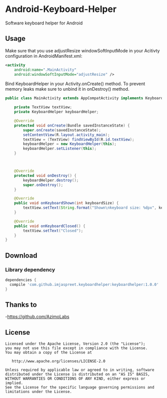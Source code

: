 # Android-Keyboard-Helper
Software keyboard helper for Android

## Usage
Make sure that you use adjustResize windowSoftInputMode in your Acitivty configuration in AndroidManifest.xml:

```xml
<activity
    android:name=".MainActivity"
    android:windowSoftInputMode="adjustResize" />
```  
Bind KeyboardHelper in your Activity.onCreate() method. To prevent memory leaks make sure to unbind it in onDestroy() method.
    
```java    
public class MainActivity extends AppCompatActivity implements KeyboardHelper.OnKeyboardToggleListener{

    private TextView textView;
    private KeyboardHelper keyboardHelper;

    @Override
    protected void onCreate(Bundle savedInstanceState) {
        super.onCreate(savedInstanceState);
        setContentView(R.layout.activity_main);
        textView = (TextView) findViewById(R.id.textView);
        keyboardHelper = new KeyboardHelper(this);
        keyboardHelper.setListener(this);
    }



    @Override
    protected void onDestroy() {
        keyboardHelper.destroy();
        super.onDestroy();
    }

    @Override
    public void onKeyboardShown(int keyboardSize) {
        textView.setText(String.format("Shown\nkeyboard size: %dpx", keyboardSize));
    }

    @Override
    public void onKeyboardClosed() {
        textView.setText("Closed");
    }
}
```
## Download

### Library dependency

```gradle
dependencies {
  compile 'com.github.imjaspreet.keyboardhelper:keyboardhelper:1.0.0'
}
```

## Thanks to
-https://github.com/AzimoLabs

## License

    Licensed under the Apache License, Version 2.0 (the "License");
    you may not use this file except in compliance with the License.
    You may obtain a copy of the License at

       http://www.apache.org/licenses/LICENSE-2.0

    Unless required by applicable law or agreed to in writing, software
    distributed under the License is distributed on an "AS IS" BASIS,
    WITHOUT WARRANTIES OR CONDITIONS OF ANY KIND, either express or implied.
    See the License for the specific language governing permissions and
    limitations under the License.

